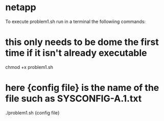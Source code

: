 # netapp

To execute problem1.sh run in a terminal the followiing commands:

# this only needs to be dome the first time if it isn't already executable
chmod +x problem1.sh

# here {config file} is the name of the file such as SYSCONFIG-A.1.txt
./problem1.sh {config file}
